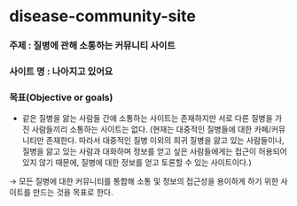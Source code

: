 # disease-community-site
### 주제 : 질병에 관해 소통하는 커뮤니티 사이트

### 사이트 명 :  나아지고 있어요

### 목표(Objective or goals)

- 같은 질병을 앓는 사람들 간에 소통하는 사이트는 존재하지만 서로 다른 질병을 가진 사람들끼리 소통하는 사이트는  없다.
(현재는 대중적인 질병들에 대한 카페/커뮤니티만 존재한다. 따라서 대중적인 질병 이외의 희귀 질병을 앓고 있는 사람들이나, 질병을 앓고 있는 사람과 대화하며 정보를 얻고 싶은 사람들에게는 접근이 허용되어 있지 않기 때문에, 질병에 대한 정보를 얻고 토론할 수 있는 사이트이다.)

→ 모든 질병에 대한 커뮤니티를 통합해 소통 및 정보의 접근성을 용이하게 하기 위한 사이트를 만드는 것을 목표로 한다.
